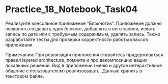 # Practice_18_Notebook_Task04

Реализуйте консольное приложение “Блокнотик”.
Приложение должно позволять создавать один блокнот, добавлять в него записи, искать запись по дате или с требуемым содержимым, удалять запись. Также разработайте тесты для проверки корректности работы классов приложения.

Примечания:
При реализации приложения старайтесь придерживаться правил layered architecture, помните и про декомпозицию ваших локальных решений. 
Вид в приложении (меню и другое интерактивное общение с пользователем) реализовывать.
Данные хранить в текстовом файле.
